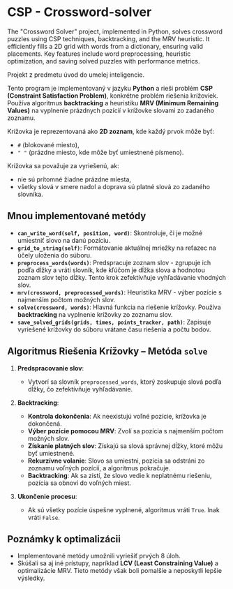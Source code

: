 # CSP - Crossword-solver
The "Crossword Solver" project, implemented in Python, solves crossword puzzles using CSP techniques, backtracking, and the MRV heuristic. It efficiently fills a 2D grid with words from a dictionary, ensuring valid placements. Key features include word preprocessing, heuristic optimization, and saving solved puzzles with performance metrics.

Projekt z predmetu úvod do umelej inteligencie.

Tento program je implementovaný v jazyku **Python** a rieši problém **CSP (Constraint Satisfaction Problem)**, konkrétne problém riešenia krížoviek. Používa algoritmus **backtracking** a heuristiku **MRV (Minimum Remaining Values)** na vyplnenie prázdnych pozícií v krížovke slovami zo zadaného zoznamu. 

Krížovka je reprezentovaná ako **2D zoznam**, kde každý prvok môže byť:
- `#` (blokované miesto),
- `" "` (prázdne miesto, kde môže byť umiestnené písmeno).

Krížovka sa považuje za vyriešenú, ak:
- nie sú prítomné žiadne prázdne miesta,
- všetky slová v smere nadol a doprava sú platné slová zo zadaného slovníka.

## Mnou implementované metódy
- **`can_write_word(self, position, word)`**: Skontroluje, či je možné umiestniť slovo na danú pozíciu.
- **`grid_to_string(self)`**: Formátovanie aktuálnej mriežky na reťazec na účely uloženia do súboru.
- **`preprocess_words(words)`**: Predspracuje zoznam slov - zgrupuje ich podľa dĺžky a vráti slovník, kde kľúčom je dĺžka slova a hodnotou zoznam slov tejto dĺžky. Tento krok zefektívňuje vyhľadávanie vhodných slov.
- **`mrv(crossword, preprocessed_words)`**: Heuristika MRV - výber pozície s najmenším počtom možných slov.
- **`solve(crossword, words)`**: Hlavná funkcia na riešenie krížovky. Používa **backtracking** na vyplnenie krížovky zo zoznamu slov.
- **`save_solved_grids(grids, times, points_tracker, path)`**: Zapisuje vyriešené krížovky do súboru vrátane času riešenia a počtu bodov.

## Algoritmus Riešenia Krížovky – Metóda `solve`
1. **Predspracovanie slov**:
   - Vytvorí sa slovník `preprocessed_words`, ktorý zoskupuje slová podľa dĺžky, čo zefektívňuje vyhľadávanie.
   
2. **Backtracking**:
   - **Kontrola dokončenia**: Ak neexistujú voľné pozície, krížovka je dokončená.
   - **Výber pozície pomocou MRV**: Zvolí sa pozícia s najmenším počtom možných slov.
   - **Získanie platných slov**: Získajú sa slová správnej dĺžky, ktoré môžu byť umiestnené.
   - **Rekurzívne volanie**: Slovo sa umiestni, pozícia sa odstráni zo zoznamu voľných pozícií, a algoritmus pokračuje.
   - **Backtracking**: Ak sa zistí, že slovo vedie k neplatnému riešeniu, pozícia sa obnoví do voľných miest.

3. **Ukončenie procesu**:
   - Ak sú všetky pozície úspešne vyplnené, algoritmus vráti `True`. Inak vráti `False`.

## Poznámky k optimalizácii
- Implementované metódy umožnili vyriešiť prvých 8 úloh.
- Skúšali sa aj iné prístupy, napríklad **LCV (Least Constraining Value)** a optimalizácie MRV. Tieto metódy však boli pomalšie a neposkytli lepšie výsledky.
